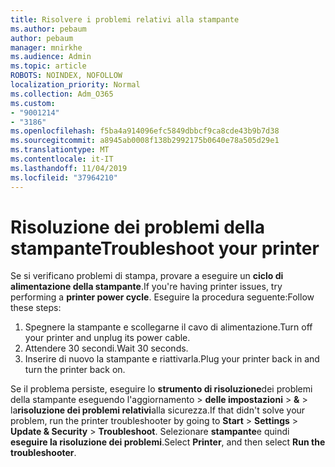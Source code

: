 ```yaml
---
title: Risolvere i problemi relativi alla stampante
ms.author: pebaum
author: pebaum
manager: mnirkhe
ms.audience: Admin
ms.topic: article
ROBOTS: NOINDEX, NOFOLLOW
localization_priority: Normal
ms.collection: Adm_O365
ms.custom:
- "9001214"
- "3186"
ms.openlocfilehash: f5ba4a914096efc5849dbbcf9ca8cde43b9b7d38
ms.sourcegitcommit: a8945ab0008f138b2992175b0640e78a505d29e1
ms.translationtype: MT
ms.contentlocale: it-IT
ms.lasthandoff: 11/04/2019
ms.locfileid: "37964210"
---
```

# <a name="troubleshoot-your-printer"></a><span data-ttu-id="a893a-102">Risoluzione dei problemi della stampante</span><span class="sxs-lookup"><span data-stu-id="a893a-102">Troubleshoot your printer</span></span>

<span data-ttu-id="a893a-103">Se si verificano problemi di stampa, provare a eseguire un **ciclo di alimentazione della stampante**.</span><span class="sxs-lookup"><span data-stu-id="a893a-103">If you're having printer issues, try performing a **printer power cycle**.</span></span> <span data-ttu-id="a893a-104">Eseguire la procedura seguente:</span><span class="sxs-lookup"><span data-stu-id="a893a-104">Follow these steps:</span></span>

1. <span data-ttu-id="a893a-105">Spegnere la stampante e scollegarne il cavo di alimentazione.</span><span class="sxs-lookup"><span data-stu-id="a893a-105">Turn off your printer and unplug its power cable.</span></span>
2. <span data-ttu-id="a893a-106">Attendere 30 secondi.</span><span class="sxs-lookup"><span data-stu-id="a893a-106">Wait 30 seconds.</span></span>
3. <span data-ttu-id="a893a-107">Inserire di nuovo la stampante e riattivarla.</span><span class="sxs-lookup"><span data-stu-id="a893a-107">Plug your printer back in and turn the printer back on.</span></span>

<span data-ttu-id="a893a-108">Se il problema persiste, eseguire lo **strumento di risoluzione**dei problemi della stampante eseguendo l'aggiornamento > **delle impostazioni** > **&** > la**risoluzione dei problemi relativi**alla sicurezza.</span><span class="sxs-lookup"><span data-stu-id="a893a-108">If that didn't solve your problem, run the printer troubleshooter by going to **Start** > **Settings** > **Update & Security** > **Troubleshoot**.</span></span> <span data-ttu-id="a893a-109">Selezionare **stampante**e quindi **eseguire la risoluzione dei problemi**.</span><span class="sxs-lookup"><span data-stu-id="a893a-109">Select **Printer**, and then select **Run the troubleshooter**.</span></span>